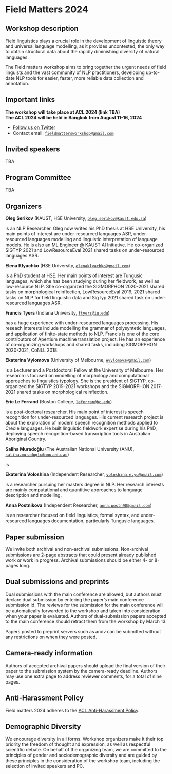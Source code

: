 <script>document.title = "Field Matters";</script>

<head>
<meta property="og:title" content="Field Matters">
<meta property="og:description" content="The Third Workshop on NLP Applications to Field Linguistics">
<meta property="og:image" content="https://github.com/field-matters/field-matters.github.io/blob/main/logo.jpg?raw=true">
</head>

# Field Matters 2024
## Workshop description

Field linguistics plays a crucial role in the development of linguistic theory and universal language modelling, as it provides uncontested, the only way to obtain structural data about the rapidly diminishing diversity of natural languages.

The Field matters workshop aims to bring together the urgent needs of field linguists and the vast community of NLP practitioners, developing up-to-date NLP tools for easier, faster, more reliable data collection and annotation.

## Important links

**The workshop will take place at ACL 2024 (link TBA)**  
**The ACL 2024 will be held in Bangkok from August 11-16, 2024**

+ [Follow us on Twitter](https://twitter.com/field_matters)
+ Contact email: [`fieldmattersworkshop@gmail.com`](mailto:fieldmattersworkshop@gmail.com)

## <a name="speakers"/>Invited speakers
TBA

## Program Committee
TBA

## Organizers

**Oleg Serikov**
(KAUST, HSE University, 
[`oleg.serikov@kaust.edu.sa`](mailto:oleg.serikov@kaust.edu.sa))

is an NLP Researcher. 
Oleg now writes his PhD thesis at HSE University, his main points of interest are under-resourced languages ASR, under-resourced languages modelling and linguistic interpretation of language models. He is also an ML Engineer @ KAUST AI Initiative.
He co-organized SIGTYP 2021 and LowResourceEval 2021 shared tasks on under-resourced languages ASR.

**Elena Klyachko**
(HSE University,
[`elenaklyachko@gmail.com`](mailto:elenaklyachko@gmail.com))

is a PhD student at HSE. Her main points of interest are Tungusic languages, which she has been studying during her fieldwork, as well as low-resource NLP.
She co-organized the SIGMORPHON 2020-2021 shared tasks on morphological reinflection, 
LowResourceEval 2019, 2021 shared tasks on NLP for field linguistic data and
SigTyp 2021 shared task on under-resourced languages ASR.

**Francis Tyers**
(Indiana University,
[`ftyers@iu.edu`](mailto:ftyers@iu.edu))

has a huge experience with under-resourced languages processing. His reseach interests include modelling the grammar of polysyntetic languages, and application of finite-state methods to NLP. Francis is one of the core contributors of Apertium machine translation project. He has an experience of co-organizing workshops and shared tasks, including SIGMORPHON 2020-2021, CoNLL 2018.

**Ekaterina Vylomova**
(University of Melbourne,
[`evylomova@gmail.com`](mailto:evylomova@gmail.com)) 

is a Lecturer and a Postdoctoral Fellow at the University of Melbourne. Her research is focused on modelling of  morphology and computational approaches to linguistics typology. She is the president of SIGTYP, co-organized the SIGTYP 2019-2021 workshops and the SIGMORPHON 2017-2021 shared tasks on morphological reinflection. 

**Éric Le Ferrand**
(Boston College,
[`leferran@bc.edu`](mailto:leferran@bc.edu)) 

is a post-doctoral researcher. His main point of interest is speech recognition for under-resourced languages. His current research project is about the exploration of modern speech recognition methods applied to Creole languages. He built linguistic fieldwork expertise during his PhD, deploying speech recognition-based transcription tools in Australian Aboriginal Country.

**Saliha Muradoğlu**
(The Australian National University (ANU),
[`saliha.muradoglu@anu.edu.au`](mailto:saliha.muradoglu@anu.edu.au))

is

**Ekaterina Voloshina** 
(Independent Researcher, 
[`voloshina.e.yu@gmail.com`](mailto:voloshina.e.yu@gmail.com))

is a researcher pursuing her masters degree in NLP. Her research interests are mainly computational and quantitive approaches to language description and 
modelling.

**Anna Postnikova** 
(Independent Researcher,
[`anna.postn90@gmail.com`](mailto:anna.postn90@gmail.com))

is an researcher focused on field linguistics, formal syntax, and under-resourced languages documentation, particularly Tungusic languages.

## Paper submission 
We invite both archival and non-archival submissions. 
Non-archival submissions are 2-page abstracts that could present already published work or work in progress. 
Archival submissions should be either 4- or 8-pages long.

## Dual submissions and preprints
Dual submissions with the main conference are allowed, but authors must declare dual submission by entering the paper’s main conference submission id. 
The reviews for the submission for the main conference will be automatically forwarded to the workshop and taken into consideration when your paper is evaluated. Authors of dual-submission papers accepted to the main conference should retract them from the workshop by March 13.

Papers posted to preprint servers such as arxiv can be submitted without any restrictions on when they were posted.

## Camera-ready information
Authors of accepted archival papers should upload the final version of their paper to the submission system by the camera-ready deadline. Authors may use one extra page to address reviewer comments, for a total of nine pages.

## Anti-Harassment Policy
Field matters 2024 adheres to the [ACL Anti-Harassment Policy](https://www.aclweb.org/adminwiki/index.php?title=Anti-Harassment_Policy).

## Demographic Diversity
We encourage diversity in all forms. 
Workshop organizers make it their top priority the freedom of thought and expression, as well as respectful scientific debate. 
On behalf of the organizing team, we are committed to the principles of gender and sociodemographic diversity and are guided by these principles in the consideration of the workshop team, including the selection of invited speakers and PC.
